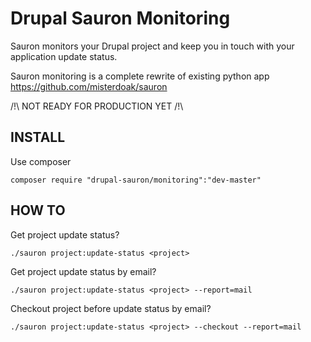 Drupal Sauron Monitoring
=======================
Sauron monitors your Drupal project and keep you in touch with your application update status.

Sauron monitoring is a complete rewrite of existing python app https://github.com/misterdoak/sauron

/!\ NOT READY FOR PRODUCTION YET /!\

INSTALL
--------

Use composer

    composer require "drupal-sauron/monitoring":"dev-master"

HOW TO
-------

Get project update status?

    ./sauron project:update-status <project>

Get project update status by email?

    ./sauron project:update-status <project> --report=mail

Checkout project before update status by email?

    ./sauron project:update-status <project> --checkout --report=mail
